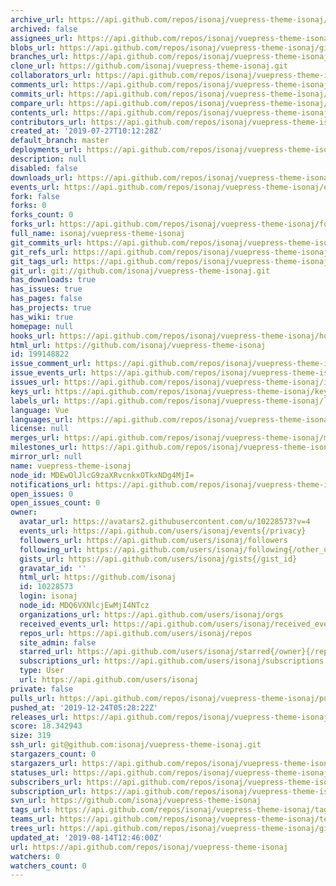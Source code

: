 ```yaml
---
archive_url: https://api.github.com/repos/isonaj/vuepress-theme-isonaj/{archive_format}{/ref}
archived: false
assignees_url: https://api.github.com/repos/isonaj/vuepress-theme-isonaj/assignees{/user}
blobs_url: https://api.github.com/repos/isonaj/vuepress-theme-isonaj/git/blobs{/sha}
branches_url: https://api.github.com/repos/isonaj/vuepress-theme-isonaj/branches{/branch}
clone_url: https://github.com/isonaj/vuepress-theme-isonaj.git
collaborators_url: https://api.github.com/repos/isonaj/vuepress-theme-isonaj/collaborators{/collaborator}
comments_url: https://api.github.com/repos/isonaj/vuepress-theme-isonaj/comments{/number}
commits_url: https://api.github.com/repos/isonaj/vuepress-theme-isonaj/commits{/sha}
compare_url: https://api.github.com/repos/isonaj/vuepress-theme-isonaj/compare/{base}...{head}
contents_url: https://api.github.com/repos/isonaj/vuepress-theme-isonaj/contents/{+path}
contributors_url: https://api.github.com/repos/isonaj/vuepress-theme-isonaj/contributors
created_at: '2019-07-27T10:12:28Z'
default_branch: master
deployments_url: https://api.github.com/repos/isonaj/vuepress-theme-isonaj/deployments
description: null
disabled: false
downloads_url: https://api.github.com/repos/isonaj/vuepress-theme-isonaj/downloads
events_url: https://api.github.com/repos/isonaj/vuepress-theme-isonaj/events
fork: false
forks: 0
forks_count: 0
forks_url: https://api.github.com/repos/isonaj/vuepress-theme-isonaj/forks
full_name: isonaj/vuepress-theme-isonaj
git_commits_url: https://api.github.com/repos/isonaj/vuepress-theme-isonaj/git/commits{/sha}
git_refs_url: https://api.github.com/repos/isonaj/vuepress-theme-isonaj/git/refs{/sha}
git_tags_url: https://api.github.com/repos/isonaj/vuepress-theme-isonaj/git/tags{/sha}
git_url: git://github.com/isonaj/vuepress-theme-isonaj.git
has_downloads: true
has_issues: true
has_pages: false
has_projects: true
has_wiki: true
homepage: null
hooks_url: https://api.github.com/repos/isonaj/vuepress-theme-isonaj/hooks
html_url: https://github.com/isonaj/vuepress-theme-isonaj
id: 199148822
issue_comment_url: https://api.github.com/repos/isonaj/vuepress-theme-isonaj/issues/comments{/number}
issue_events_url: https://api.github.com/repos/isonaj/vuepress-theme-isonaj/issues/events{/number}
issues_url: https://api.github.com/repos/isonaj/vuepress-theme-isonaj/issues{/number}
keys_url: https://api.github.com/repos/isonaj/vuepress-theme-isonaj/keys{/key_id}
labels_url: https://api.github.com/repos/isonaj/vuepress-theme-isonaj/labels{/name}
language: Vue
languages_url: https://api.github.com/repos/isonaj/vuepress-theme-isonaj/languages
license: null
merges_url: https://api.github.com/repos/isonaj/vuepress-theme-isonaj/merges
milestones_url: https://api.github.com/repos/isonaj/vuepress-theme-isonaj/milestones{/number}
mirror_url: null
name: vuepress-theme-isonaj
node_id: MDEwOlJlcG9zaXRvcnkxOTkxNDg4MjI=
notifications_url: https://api.github.com/repos/isonaj/vuepress-theme-isonaj/notifications{?since,all,participating}
open_issues: 0
open_issues_count: 0
owner:
  avatar_url: https://avatars2.githubusercontent.com/u/10228573?v=4
  events_url: https://api.github.com/users/isonaj/events{/privacy}
  followers_url: https://api.github.com/users/isonaj/followers
  following_url: https://api.github.com/users/isonaj/following{/other_user}
  gists_url: https://api.github.com/users/isonaj/gists{/gist_id}
  gravatar_id: ''
  html_url: https://github.com/isonaj
  id: 10228573
  login: isonaj
  node_id: MDQ6VXNlcjEwMjI4NTcz
  organizations_url: https://api.github.com/users/isonaj/orgs
  received_events_url: https://api.github.com/users/isonaj/received_events
  repos_url: https://api.github.com/users/isonaj/repos
  site_admin: false
  starred_url: https://api.github.com/users/isonaj/starred{/owner}{/repo}
  subscriptions_url: https://api.github.com/users/isonaj/subscriptions
  type: User
  url: https://api.github.com/users/isonaj
private: false
pulls_url: https://api.github.com/repos/isonaj/vuepress-theme-isonaj/pulls{/number}
pushed_at: '2019-12-24T05:28:22Z'
releases_url: https://api.github.com/repos/isonaj/vuepress-theme-isonaj/releases{/id}
score: 18.342943
size: 319
ssh_url: git@github.com:isonaj/vuepress-theme-isonaj.git
stargazers_count: 0
stargazers_url: https://api.github.com/repos/isonaj/vuepress-theme-isonaj/stargazers
statuses_url: https://api.github.com/repos/isonaj/vuepress-theme-isonaj/statuses/{sha}
subscribers_url: https://api.github.com/repos/isonaj/vuepress-theme-isonaj/subscribers
subscription_url: https://api.github.com/repos/isonaj/vuepress-theme-isonaj/subscription
svn_url: https://github.com/isonaj/vuepress-theme-isonaj
tags_url: https://api.github.com/repos/isonaj/vuepress-theme-isonaj/tags
teams_url: https://api.github.com/repos/isonaj/vuepress-theme-isonaj/teams
trees_url: https://api.github.com/repos/isonaj/vuepress-theme-isonaj/git/trees{/sha}
updated_at: '2019-08-14T12:46:00Z'
url: https://api.github.com/repos/isonaj/vuepress-theme-isonaj
watchers: 0
watchers_count: 0
---
```

